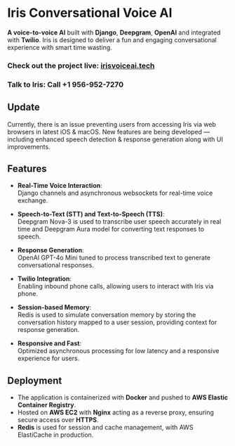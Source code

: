 # Iris Conversational Voice AI

**A voice-to-voice AI** built with **Django**, **Deepgram**, **OpenAI** and integrated with **Twilio**. Iris is designed to deliver a fun and engaging conversational experience with smart time wasting.

### **Check out the project live**: [irisvoiceai.tech](https://irisvoiceai.tech)
### **Talk to Iris**: Call +1 956-952-7270

## Update
Currently, there is an issue preventing users from accessing Iris via web browsers in latest iOS & macOS. 
New features are being developed — including enhanced speech detection & response generation along with UI improvements.

## Features

- **Real-Time Voice Interaction**:  
  Django channels and asynchronous websockets for real-time voice exchange.
  
- **Speech-to-Text (STT) and Text-to-Speech (TTS)**:  
  Deepgram Nova-3 is used to transcribe user speech accurately in real time and Deepgram Aura model for converting text responses to speech.
  
- **Response Generation**:  
  OpenAI GPT-4o Mini tuned to process transcribed text to generate conversational responses.
  
- **Twilio Integration**:  
  Enabling inbound phone calls, allowing users to interact with Iris via phone. 
  
- **Session-based Memory**:  
  Redis is used to simulate conversation memory by storing the conversation history mapped to a user session, providing context for response generation.
  
- **Responsive and Fast**:  
  Optimized asynchronous processing for low latency and a responsive experience for users.

## Deployment

- The application is containerized with **Docker** and pushed to **AWS Elastic Container Registry**.
- Hosted on **AWS EC2** with **Nginx** acting as a reverse proxy, ensuring secure access over **HTTPS**.
- **Redis** is used for session and cache management, with AWS ElastiCache in production.

